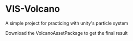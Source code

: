 # VIS-Volcano
A simple project for practicing with unity's particle system

Download the VolcanoAssetPackage to get the final result
